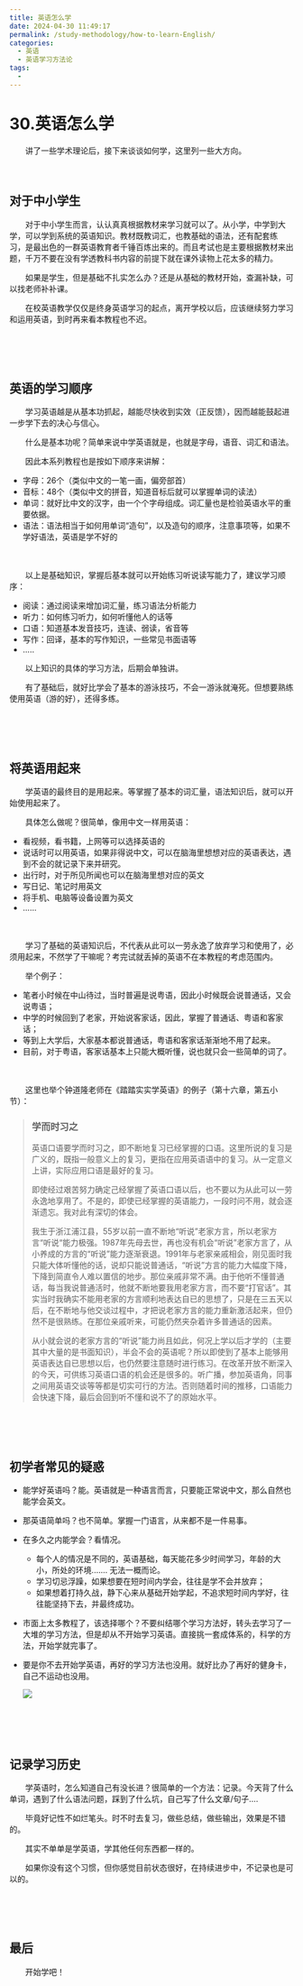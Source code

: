 ```yaml
---
title: 英语怎么学
date: 2024-04-30 11:49:17
permalink: /study-methodology/how-to-learn-English/
categories:
  - 英语
  - 英语学习方法论
tags:
  - 
---
```

# 30.英语怎么学

　　讲了一些学术理论后，接下来谈谈如何学，这里列一些大方向。
<!-- more -->
　　‍

## 对于中小学生

　　对于中小学生而言，认认真真根据教材来学习就可以了。从小学，中学到大学，可以学到系统的英语知识。教材既教词汇，也教基础的语法，还有配套练习，‍‍是最出色的一群英语教育者千锤百炼出来的。而且考试也是主要根据教材来出题，千万不要在没有学透教科书内容的前提下就在课外读物上花太多的精力。

　　如果是学生，但是基础不扎实怎么办？还是从基础的教材开始，查漏补缺，可以找老师补补课。

　　在校英语教学仅仅是终身英语学习的起点，离开学校以后，应该继续努力学习和运用英语，到时再来看本教程也不迟。

　　‍

　　‍

## 英语的学习顺序

　　学习英语越是从基本功抓起，越能尽快收到实效（正反馈），因而越能鼓起进一步学下去的决心与信心。

　　什么是基本功呢？简单来说中学英语就是，也就是字母，语音、词汇和语法。

　　因此本系列教程也是按如下顺序来讲解：

* 字母：26个（类似中文的一笔一画，偏旁部首）
* 音标：48个（类似中文的拼音，知道音标后就可以掌握单词的读法）
* 单词：就好比中文的汉字，由一个个字母组成。词汇量也是检验英语水平的重要依据。
* 语法：语法相当于如何用单词“造句”，以及造句的顺序，注意事项等，如果不学好语法，英语是学不好的

　　‍

　　以上是基础知识，掌握后基本就可以开始练习听说读写能力了，建议学习顺序：

* 阅读：通过阅读来增加词汇量，练习语法分析能力
* 听力：如何练习听力，如何听懂他人的话等
* 口语：知道基本发音技巧，连读、弱读，省音等
* 写作：回译，基本的写作知识，一些常见书面语等
* .....

　　以上知识的具体的学习方法，后期会单独讲。

　　有了基础后，就好比学会了基本的游泳技巧，不会一游泳就淹死。但想要熟练使用英语（游的好），还得多练。

　　‍

　　‍

## 将英语用起来

　　学英语的最终目的是用起来。等掌握了基本的词汇量，语法知识后，就可以开始使用起来了。

　　具体怎么做呢？很简单，像用中文一样用英语：

* 看视频，看书籍，上网等可以选择英语的
* 说话时可以用英语，如果非得说中文，可以在脑海里想想对应的英语表达，遇到不会的就记录下来并研究。
* 出行时，对于所见所闻也可以在脑海里想对应的英文
* 写日记、笔记时用英文
* 将手机、电脑等设备设置为英文
* ......

　　‍

　　学习了基础的英语知识后，不代表从此可以一劳永逸了放弃学习和使用了，必须用起来，不然学了干嘛呢？考完试就丢掉的英语不在本教程的考虑范围内。

　　举个例子：

* 笔者小时候在中山待过，当时普遍是说粤语，因此小时候既会说普通话，又会说粤语；
* 中学的时候回到了老家，开始说客家话，因此，掌握了普通话、粤语和客家话；
* 等到上大学后，大家基本都说普通话，粤语和客家话渐渐地不用了起来。
* 目前，对于粤语，客家话基本上只能大概听懂，说也就只会一些简单的词了。

　　‍

　　这里也举个钟道隆老师在《踏踏实实学英语》的例子（第十六章，第五小节）：

> ### 学而时习之
>
> 英语口语要学而时习之，即不断地复习已经掌握的口语。这里所说的复习是广义的，既指一般意义上的复习，更指在应用英语语中的复习。从一定意义上讲，实际应用口语是最好的复习。
>
> 即使经过艰苦努力确定己经掌握了英语口语以后，也不要以为从此可以一劳永逸地享用了。不是的，即使已经掌握的英语能力，一段时问不用，就会逐渐遗忘。我对此有深切的体会。
>
> 我生于浙江浦江县，55岁以前一直不断地“听说”老家方言，所以老家方言“听说“能力极强。1987年先母去世，再也没有机会“听说”老家方言了，从小养成的方言的“听说”能力逐渐衰退。1991年与老家亲戚相会，刚见面时我只能大体听懂他的话，说却只能说普通话，“听说”方言的能力大幅度下降，下降到简直令人难以置信的地步。那位亲戚非常不满。由于他听不懂普通话，每当我说普通活时，他就不断地要我用老家方言，而不要“打官话”。其实当时我确实不能用老家的方言顺利地表达自已的思想了，只是在三五天以后，在不断地与他交谈过程中，才把说老家方言的能力重新激活起来，但仍然不是很熟练。在那位亲戚听来，可能仍然夹杂着许多普通话的因素。
>
> 从小就会说的老家方言的“听说”能力尚且如此，何况上学以后才学的（主要其中大量的是书面知识），半会不会的英语呢？所以即使到了基本上能够用英语表达自已思想以后，也仍然要注意随时进行练习。在改革开放不断深入的今天，可供练习英语口语的机会还是很多的。听广播，参加英语角，同事之间用英语交谈等等都是切实可行的方法。否则随着时间的推移，口语能力会快速下降，最后会回到听不懂和说不了的原始水平。

　　‍

　　‍

## 初学者常见的疑惑

* 能学好英语吗？能。英语就是一种语言而言，只要能正常说中文，那么自然也能学会英文。
* 那英语简单吗？也不简单。掌握一门语言，从来都不是一件易事。
* 在多久之内能学会？看情况。

  * 每个人的情况是不同的，英语基础，每天能花多少时间学习，年龄的大小，所处的环境.......  无法一概而论。
  * 学习切忌浮躁，如果想要在短时间内学会，往往是学不会并放弃；
  * 如果想着打持久战，静下心来从基础开始学起，不追求短时间内学好，往往能坚持下去，并最终成功。
* 市面上太多教程了，该选择哪个？不要纠结哪个学习方法好，转头去学习了一大堆的学习方法，但是却从不开始学习英语。直接挑一套成体系的，科学的方法，开始学就完事了。
* 要是你不去开始学英语，再好的学习方法也没用。就好比办了再好的健身卡，自己不运动也没用。

  ​![](https://image.peterjxl.com/blog/image-20240411161330-7pxf7gi.png)​

　　​​

　　‍

## 记录学习历史

　　学英语时，怎么知道自己有没长进？很简单的一个方法：记录。今天背了什么单词，遇到了什么语法问题，踩到了什么坑，自己写了什么文章/句子....

　　毕竟好记性不如烂笔头。时不时去复习，做些总结，做些输出，效果是不错的。

　　其实不单单是学英语，学其他任何东西都一样的。

　　如果你没有这个习惯，但你感觉目前状态很好，在持续进步中，不记录也是可以的。

　　‍

　　‍

## 最后

　　开始学吧！

　　‍
